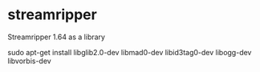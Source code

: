 streamripper
============

Streamripper 1.64 as a library

sudo apt-get install libglib2.0-dev libmad0-dev libid3tag0-dev libogg-dev libvorbis-dev
